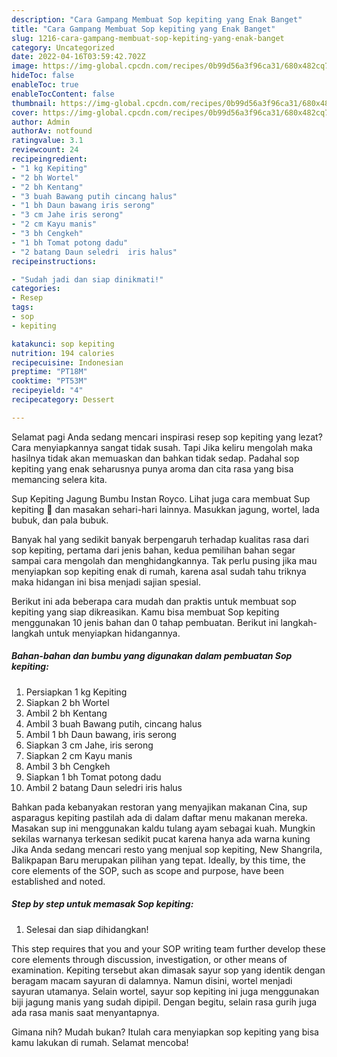 ```yaml
---
description: "Cara Gampang Membuat Sop kepiting yang Enak Banget"
title: "Cara Gampang Membuat Sop kepiting yang Enak Banget"
slug: 1216-cara-gampang-membuat-sop-kepiting-yang-enak-banget
category: Uncategorized
date: 2022-04-16T03:59:42.702Z
image: https://img-global.cpcdn.com/recipes/0b99d56a3f96ca31/680x482cq70/sop-kepiting-foto-resep-utama.jpg
hideToc: false
enableToc: true
enableTocContent: false
thumbnail: https://img-global.cpcdn.com/recipes/0b99d56a3f96ca31/680x482cq70/sop-kepiting-foto-resep-utama.jpg
cover: https://img-global.cpcdn.com/recipes/0b99d56a3f96ca31/680x482cq70/sop-kepiting-foto-resep-utama.jpg
author: Admin
authorAv: notfound
ratingvalue: 3.1
reviewcount: 24
recipeingredient:
- "1 kg Kepiting"
- "2 bh Wortel"
- "2 bh Kentang"
- "3 buah Bawang putih cincang halus"
- "1 bh Daun bawang iris serong"
- "3 cm Jahe iris serong"
- "2 cm Kayu manis"
- "3 bh Cengkeh"
- "1 bh Tomat potong dadu"
- "2 batang Daun seledri  iris halus"
recipeinstructions:

- "Sudah jadi dan siap dinikmati!"
categories:
- Resep
tags:
- sop
- kepiting

katakunci: sop kepiting 
nutrition: 194 calories
recipecuisine: Indonesian
preptime: "PT18M"
cooktime: "PT53M"
recipeyield: "4"
recipecategory: Dessert

---
```



Selamat pagi Anda sedang mencari inspirasi resep sop kepiting yang lezat? Cara menyiapkannya sangat tidak susah. Tapi Jika keliru mengolah maka hasilnya tidak akan memuaskan dan bahkan tidak sedap. Padahal sop kepiting yang enak seharusnya punya aroma dan cita rasa yang bisa memancing selera kita.


Sup Kepiting Jagung Bumbu Instan Royco. Lihat juga cara membuat Sup kepiting 🦀 dan masakan sehari-hari lainnya. Masukkan jagung, wortel, lada bubuk, dan pala bubuk.

Banyak hal yang sedikit banyak berpengaruh terhadap kualitas rasa dari sop kepiting, pertama dari jenis bahan, kedua pemilihan bahan segar sampai cara mengolah dan menghidangkannya. Tak perlu pusing jika mau menyiapkan sop kepiting enak di rumah, karena asal sudah tahu triknya maka hidangan ini bisa menjadi sajian spesial.


Berikut ini ada beberapa cara mudah dan praktis untuk membuat sop kepiting yang siap dikreasikan. Kamu bisa membuat Sop kepiting menggunakan 10 jenis bahan dan 0 tahap pembuatan. Berikut ini langkah-langkah untuk menyiapkan hidangannya.

<!--inarticleads1-->

##### Bahan-bahan dan bumbu yang digunakan dalam pembuatan Sop kepiting:

1. Persiapkan 1 kg Kepiting
1. Siapkan 2 bh Wortel
1. Ambil 2 bh Kentang
1. Ambil 3 buah Bawang putih, cincang halus
1. Ambil 1 bh Daun bawang, iris serong
1. Siapkan 3 cm Jahe, iris serong
1. Siapkan 2 cm Kayu manis
1. Ambil 3 bh Cengkeh
1. Siapkan 1 bh Tomat potong dadu
1. Ambil 2 batang Daun seledri  iris halus


Bahkan pada kebanyakan restoran yang menyajikan makanan Cina, sup asparagus kepiting pastilah ada di dalam daftar menu makanan mereka. Masakan sup ini menggunakan kaldu tulang ayam sebagai kuah. Mungkin sekilas warnanya terkesan sedikit pucat karena hanya ada warna kuning Jika Anda sedang mencari resto yang menjual sop kepiting, New Shangrila, Balikpapan Baru merupakan pilihan yang tepat. Ideally, by this time, the core elements of the SOP, such as scope and purpose, have been established and noted. 

<!--inarticleads2-->

##### Step by step untuk memasak Sop kepiting:


1. Selesai dan siap dihidangkan!

This step requires that you and your SOP writing team further develop these core elements through discussion, investigation, or other means of examination. Kepiting tersebut akan dimasak sayur sop yang identik dengan beragam macam sayuran di dalamnya. Namun disini, wortel menjadi sayuran utamanya. Selain wortel, sayur sop kepiting ini juga menggunakan biji jagung manis yang sudah dipipil. Dengan begitu, selain rasa gurih juga ada rasa manis saat menyantapnya. 

Gimana nih? Mudah bukan? Itulah cara menyiapkan sop kepiting yang bisa kamu lakukan di rumah. Selamat mencoba!
